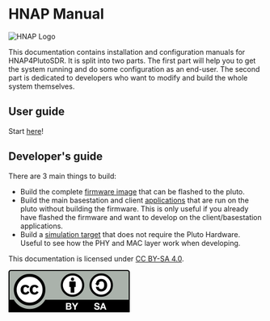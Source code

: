 
<h1>HNAP Manual</h1>

![HNAP Logo](https://hnap.de/assets/img/hnap_logo.png)


This documentation contains installation and configuration manuals for HNAP4PlutoSDR. It is split into two parts.
The first part will help you to get the system running and do some configuration as an end-user. The second part is
dedicated to developers who want to modify and build the whole system themselves.

## User guide
Start [here](prerequesites)!

## Developer's guide

There are 3 main things to build:

* Build the complete [firmware image](building_the_fw) that can be flashed to the pluto.
* Build the main basestation and client [applications](build_apps) that are run on the pluto without building the firmware.
   This is only useful if you already have flashed the firmware and want to develop on the client/basestation applications.
* Build a [simulation target](build_simulation) that does not require the Pluto Hardware. Useful to see how the PHY and MAC layer work when developing.

This documentation is licensed under [CC BY-SA 4.0](https://creativecommons.org/licenses/by-sa/4.0/).

![CC-BY-SA](assets/cc-by-sa.svg)
